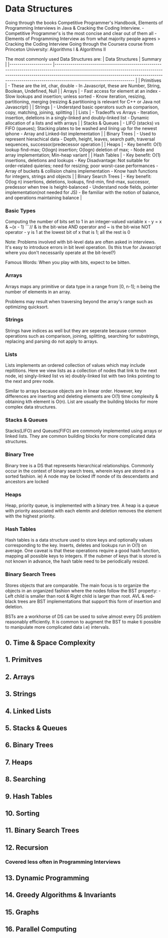 # Data Structures

Going through the books Competitive Programmer's Handbook, Elements of Programming Interviews in Java & Cracking the Coding Interview.
    - Competitive Programmer's is the most concise and clear out of them all
    - Elements of Programming Interview as from what majority people agrees > Cracking the Coding Interview
Going through the Coursera course from Princeton University: Algorithms I & Algorithms II

The most commonly used Data Structures are:
| Data Structures     	| Summary                                                                                                                                                                                                                                                                         	|
|---------------------	|---------------------------------------------------------------------------------------------------------------------------------------------------------------------------------------------------------------------------------------------------------------------------------	|
| Primitives          	| - These are the int, char, double - In Javascript, these are Number, String, Boolean, Undefined, Null                                                                                                                                                                           	|
| Arrays              	| - Fast access for element at an index - Slow lookups and insertion; unless sorted - Know iteration, resizing, partitioning, merging (resizing & partitioning is relevant for C++ or Java not Javascript)                                                                        	|
| Strings             	| - Understand basic operators such as comparison, copy, matching, joining, splitting                                                                                                                                                                                             	|
| Lists               	| - Tradeoffs vs Arrays - Iteration, insertion, deletions in a singly-linked and doubly-linked list - Dynamic allocation of a lists and with arrays                                                                                                                               	|
| Stacks & Queues     	| - LIFO (stacks) vs FIFO (queues); Stacking plates to be washed and lining up for the newest iphone - Array and Linked-list implementation                                                                                                                                       	|
| Binary Trees        	| - Used to represent hierachical data - Depth, height, leaves, search path, traversal sequences, successor/predecessor operation                                                                                                                                                 	|
| Heaps               	| - Key benefit: O(1) lookup find-max; O(logn) insertion; O(logn) deletion of max; - Node and array implementation; Min-heap variant                                                                                                                                              	|
| Hash Tables         	| - Key benefit: O(1) insertions, deletions and lookups - Key Disadvantage: Not suitable for order-related quieries; need for resizing; poor worst-case performances - Array of buckets & collision chains implementation - Know hash functions for integers, strings and objects 	|
| Binary Search Trees 	| - Key benefit: O(log n) insertions, deletions, lookups, find-min, find-max, successor, predessor when tree is height-balanced - Understand node fields, pointer implementation(not needed for JS) - Be familiar with the notion of balance, and operations maintaining balance  	|

### Basic Types
Computing the number of bits set to 1 in an integer-valued variable x
    - y = x & ~(x - 1) ```// & is the bit-wise AND operator and ~ is the bit-wise NOT operator
    - y is 1 at the lowest bit of x that is 1; all the rest is 0

Note: Problems involved with bit-level data are often asked in interviews. It's easy to introduce errors in bit level operation. (Is this true for Javascript where you don't necessarily operate at the bit-level?)

Famous Words: When you play with bits, expect to be bitten.

### Arrays
Arrays maps any primitive or data type in a range from [0, n-1]; n being the number of elements in an array. 

Problems may result when traversing beyond the array's range such as optimizing quicksort.

### Strings
Strings have indices as well but they are seperate because common operations such as comparison, joining, splitting, searching for substrings, replacing and parsing do not apply to arrays.

### Lists
Lists implements an ordered collection of values which may include repititions. Here we view lists as a collection of nodes that link to the next node, ie) singly-linked list vs ie) doubly-linked list with two links pointing to the next and prev node.

Similar to arrays because objects are in linear order. However, key differences are inserting and deleting elements are O(1) time complexity & obtaining kth element is O(n). List are usually the building blocks for more complex data structures.

### Stacks & Queues
Stacks(LIFO) and Queues(FIFO) are commonly implemented using arrays or linked lists. They are common building blocks for more complicated data structures.

### Binary Tree
Binary tree is a DS that represents hierarchical relationships. Commonly occur in the context of binary search trees, wherein keys are stored in a sorted fashion.
ie) A node may be locked iff nonde of its descendants and ancestors are locked

### Heaps
Heap, priority queue, is implemented with a binary tree. A heap is a queue with priority associated with each elemtn and deletion removes the element with the highest priority.

### Hash Tables
Hash tables is a data structure used to store keys and optionally values corresponding to the key.
Inserts, deletes and lookups run in O(1) on average. One caveat is that these operations require a good hash function, mapping all possible keys to integers. If the nubmer of keys that is stored is not known in advance, the hash table need to be periodically resized.

### Binary Search Trees
Stores objects that are comparable. The main focus is to organize the objects in an organized fashion where the nodes follow the BST property:
    - Left child is smaller than root & Right child is larger than root.
AVL & red-black trees are BST implementations that support this form of insertion and deletion.

BSTs are a workhorse of DS can be used to solve almost every DS problem reasonably efficiently. It is common to augment the BST to make ti possible to manipulate more complicated data i.e) intervals.

## 0. Time & Space Complexity


## 1. Primitves


## 2. Arrays


## 3. Strings


## 4. Linked Lists


## 5. Stacks & Queues


## 6. Binary Trees


## 7. Heaps


## 8. Searching


## 9. Hash Tables


## 10. Sorting


## 11. Binary Search Trees


## 12. Recursion


### Covered less often in Programming Interviews

## 13. Dynamic Programming


## 14. Greedy Algorithms & Invariants


## 15. Graphs


## 16. Parallel Computing